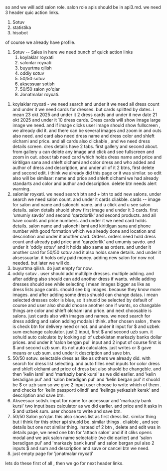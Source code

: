 so and we will add salon role.
salon role apis should be in api3.md. 
we need 3 header quic action links.
1. Sotuv
2. statistika
3. hisobot


of course we already have profile.


1. Sotuv -- Sales
in here we need bunch of quick action links
    1) koylaklar royxati
    2) salonlar royxati
    3) buyurtma qilish
    4) oddiy sotuv
    5) 50/50 sotuv
    6) aksessuar sotish
    7) 50/50 salon yo'qlar
    8) Jonatmalar royxati. 

1) koylaklar royxati - we need search and under it we need all dress count and under it we need cards for dresses. but cards splitted by dates. i mean 23 okt 2025 and under it 2 dress cards and under it new date 21 okt 2025 and under it 10 dress cards. Dress cards will show image large image we need. and if image clicks user image should show fullscreen , we already did it. and there can be several images and zoom in and outs also need. and card also need dress name and dress color and shleft olchami and price.  and all cards also clickable , and we need dress details screen. dres details have 2 tabs. first gallery and second about. from gallery u can delete any image and click and see fullscreen and zoom in out. about tab need card which holds dress name and price and kiritilgan sana and shleft olchami and color dress and who added and author of dress and description, and under all of it 2 btns, first delete and second edit. i think we already did this page or it was similar. so edit also will be similaar: name and price and shleft olchami we had already standarts and color and author and description. delete btn needs alert warning.
2) salonlar royxati. we need search btn and + btn to add new salons. under search we need salon count. and under it cards cliakble. cards -- image for salon and name and salonchi name. and u click and u see salon details. salon details shuold show first image and under it 3 cards. first 'umumiy savdo' and second 'qarzdorlik' and second products. and all have counts and price numbers. and under it we need card holds details. salon name and salonchi ismi and  kiritilgan sana and phone number with good formation which we already done and location and descriotion and under it another card. Orders. orders need hold dress count and already paid price and 'qarzdorlik' and umumiy savdo. and under it 'oddiy sotuv' and it holds also same as orders. and under it another card for 50/50 sotuv and it also holds same details. and under it aksessuarlar. it holds only paid money. adding new salon for now not needed. but later we will do.
3) buyurtma qilish. do just empty for now.
4) oddiy sotuv . user should add multilple dresses. multiple adding. and after adding also should can add another dress if wants. while adding dresses should see while selecting i mean images bigger as like as dress lists page cards. should see big images. because they know more images. and after adding some dress shuold can change datas. i mean selected dresses color is blue, so it shuold be selected by default of course and user also should choose another one if wants, so changable things are color and shleft olchami and price. and next choosable is salons. just cards also with images and names. we need search for dress adding and salon adding modals i think. after chosen salon , there is check btn for delivery need or not. and under it input for $ and uzbek sum exchange calculator. just 2 input, first $ and second uzb sum. it sohuld auto calculate by looking api of uzbekistan markaziy banks dollar prices.  and under it 'salon bergan pul' input and 2 input of course first is $ and second uzb sum. its not auto calculates. just writes or $ gave means or uzb sum. and under it description and save btn.
5) 50/50 sotuv. selectable dress as like as others we already did. with search for dress list selecting. and auto filles next inputs for color dress and shleft olchami and price of dress but also shuold be changeble.  and then 'kelin ismi' and 'markaziy bank kursi' as we did earlier. and 'kelin beradigan pul' and 'salon beradigan pul' and 'kelin bergan pul' it shuold be $ or uzb sum so we give 2 input user choose to write which of them . and checks for 'kelin passporti olindi' and 'kelinga yetkazish kerak' and description and save btn. 
6) Akseesuar sotish. input for name for accessuar and 'markaziy bank kursi' two input baes calculator as we did earlier. and price and it asks in $ and uzbek sum. user choose to write and save btn.
7) 50/50 Salon yo'qlar. this also shows list as first dress list. similar thing but i think for this other api shuold be. similar things . cliakble , and see details but one not similar thing. instead of 2 btn , delete and edit was in details page, we need one btn for 'attach salon' and if it cliks opens modal and we ask salon name selectable (we did earlier) and 'salon beradigan pul' and 'markaziy bank kursi' and salon bergan pul also 2 inputs $ and sum and description and save or cancel btn we need. 
8) just empty page for 'jonatmalar royxati'



lets do these first of all , then we go for next header links. 